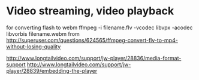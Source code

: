 
Video streaming, video playback
=================================

for converting flash to webm
ffmpeg -i filename.flv -vcodec libvpx -acodec libvorbis filename.webm
from
http://superuser.com/questions/624565/ffmpeg-convert-flv-to-mp4-without-losing-quality

http://www.longtailvideo.com/support/jw-player/28836/media-format-support
http://www.longtailvideo.com/support/jw-player/28839/embedding-the-player

